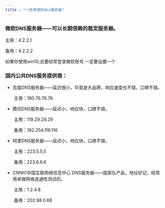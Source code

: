 ```yaml
---
title : "一些常用的dns服务器" 
---
```


### 微软DNS服务器——可以长期信赖的稳定服务器。

主用：4.2.2.1

备用：4.2.2.2

如果你使用win10,且要经常登录微软账号.一定要设置一个

### 国内公共DNS服务提供商：

* 百度DNS服务器——延迟很小，毕竟是大品牌，响应速度也不错，口碑不错。

  ​	主用：180.76.76.76

* 腾讯DNS服务器——延迟小，响应快，口碑不错。

  ​	主用：119.29.29.29

  ​	备用：182.254.116.116

* 阿里DNS服务器——延迟小，响应快，口碑不错。

  ​	主用：223.5.5.5

  ​	备用：223.6.6.6

* CNNIC中国互联网络信息中心 DNS服务器——国家队产品，地址好记，经常用来做网络连通性测试的。

  ​	主用：1.2.4.8

  ​	备用：202.98.0.68
